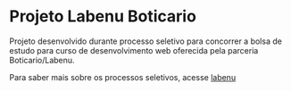 # Projeto Labenu Boticario

Projeto desenvolvido durante processo seletivo para concorrer a bolsa de estudo para curso de desenvolvimento web oferecida pela parceria Boticario/Labenu.

Para saber mais sobre os processos seletivos, acesse [labenu](https://www.labenu.com.br/)
